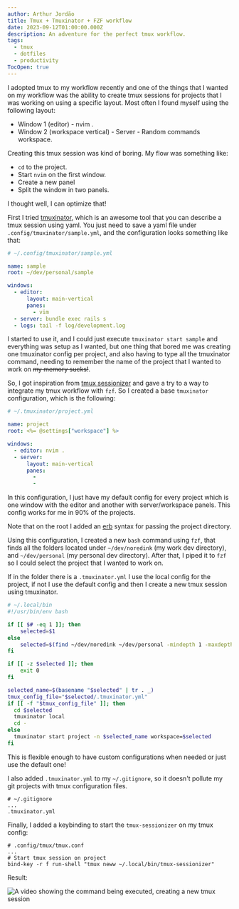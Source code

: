 ```yaml
---
author: Arthur Jordão
title: Tmux + Tmuxinator + FZF workflow
date: 2023-09-12T01:00:00.000Z
description: An adventure for the perfect tmux workflow.
tags:
  - tmux
  - dotfiles
  - productivity
TocOpen: true
---
```

I adopted tmux to my workflow recently and one of the things that I wanted on my workflow was the ability to create tmux sessions for projects that I was working on using a specific layout. Most often I found myself using the following layout:

* Window 1 (editor)
  		- nvim .
* Window 2 (workspace vertical)
  		- Server
  		- Random commands workspace.

Creating this tmux session was kind of boring. My flow was something like:

* `cd` to the project.
* Start `nvim` on the first window.
* Create a new panel
* Split the window in two panels.

I thought well, I can optimize that!

First I tried [tmuxinator](https://github.com/tmuxinator/tmuxinator#erb), which is an awesome tool that you can describe a tmux session using yaml. You just need to save a yaml file under `.config/tmuxinator/sample.yml`, and the configuration looks something like that:

```yaml
# ~/.config/tmuxinator/sample.yml

name: sample
root: ~/dev/personal/sample

windows:
  - editor:
      layout: main-vertical
      panes:
        - vim
  - server: bundle exec rails s
  - logs: tail -f log/development.log
```

I started to use it, and I could just execute `tmuxinator start sample` and everything was setup as I wanted, but one thing that bored me was creating one tmuxinator config per project, and also having to type all the tmuxinator command, needing to remember the name of the project that I wanted to work on ~~my memory sucks!~~.

So, I got inspiration from [tmux sessionizer](https://github.com/ThePrimeagen/.dotfiles/blob/master/bin/.local/scripts/tmux-sessionizer) and gave a try to a way to integrate my tmux workflow with `fzf`. So I created a base `tmuxinator` configuration, which is the following:

```yaml
# ~/.tmuxinator/project.yml

name: project
root: <%= @settings["workspace"] %>

windows:
  - editor: nvim .
  - server:
      layout: main-vertical
      panes:
        -
        -
```

In this configuration, I just have my default config for every project which is one window with the editor and another with server/workspace panels. This config works for me in 90% of the projects.

Note that on the root I added an [erb](https://github.com/tmuxinator/tmuxinator#erb) syntax for passing the project directory.

Using this configuration, I created a new `bash` command using `fzf`, that finds all the folders located under `~/dev/noredink` (my work dev directory), and `~/dev/personal` (my personal dev directory). After that, I piped it to `fzf` so I could select the project that I wanted to work on.

If in the folder there is a `.tmuxinator.yml` I use the local config for the project, if not I use the default config and then I create a new tmux session using tmuxinator.

```bash
# ~/.local/bin
#!/usr/bin/env bash

if [[ $# -eq 1 ]]; then
    selected=$1
else
    selected=$(find ~/dev/noredink ~/dev/personal -mindepth 1 -maxdepth 1 -type d | fzf)
fi

if [[ -z $selected ]]; then
    exit 0
fi

selected_name=$(basename "$selected" | tr . _)
tmux_config_file="$selected/.tmuxinator.yml"
if [[ -f "$tmux_config_file" ]]; then
  cd $selected
  tmuxinator local
  cd -
else
  tmuxinator start project -n $selected_name workspace=$selected
fi
```

This is flexible enough to have custom configurations when needed or just use the default one!

I also added `.tmuxinator.yml` to my `~/.gitignore`, so it doesn't pollute my git projects with tmux configuration files.

```
# ~/.gitignore
...
.tmuxinator.yml
```

Finally, I added a keybinding to start the `tmux-sessionizer` on my tmux config:

```
# .config/tmux/tmux.conf
...
# Start tmux session on project
bind-key -r f run-shell "tmux neww ~/.local/bin/tmux-sessionizer"
```

Result:

![A video showing  the command being executed, creating a new tmux session](output.webp)
